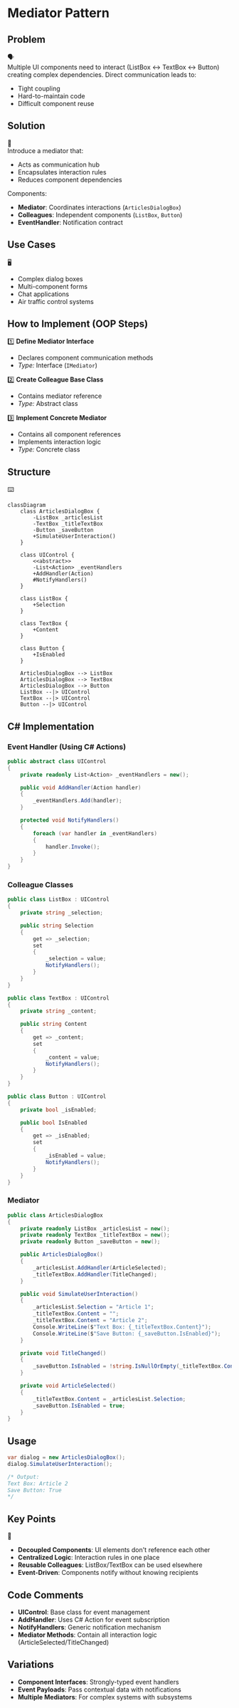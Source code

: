 # Mediator Pattern

## Problem

🗣️  
Multiple UI components need to interact (ListBox ↔ TextBox ↔ Button) creating complex dependencies. Direct communication leads to:

- Tight coupling
- Hard-to-maintain code
- Difficult component reuse

## Solution

📱  
Introduce a mediator that:

- Acts as communication hub
- Encapsulates interaction rules
- Reduces component dependencies

Components:

- **Mediator**: Coordinates interactions (`ArticlesDialogBox`)
- **Colleagues**: Independent components (`ListBox`, `Button`)
- **EventHandler**: Notification contract

## Use Cases

🖥️

- Complex dialog boxes
- Multi-component forms
- Chat applications
- Air traffic control systems

## How to Implement (OOP Steps)

1️⃣ **Define Mediator Interface**

- Declares component communication methods
- _Type:_ Interface (`IMediator`)

2️⃣ **Create Colleague Base Class**

- Contains mediator reference
- _Type:_ Abstract class

3️⃣ **Implement Concrete Mediator**

- Contains all component references
- Implements interaction logic
- _Type:_ Concrete class

## Structure

⌨️

```mermaid
classDiagram
    class ArticlesDialogBox {
        -ListBox _articlesList
        -TextBox _titleTextBox
        -Button _saveButton
        +SimulateUserInteraction()
    }

    class UIControl {
        <<abstract>>
        -List<Action> _eventHandlers
        +AddHandler(Action)
        #NotifyHandlers()
    }

    class ListBox {
        +Selection
    }

    class TextBox {
        +Content
    }

    class Button {
        +IsEnabled
    }

    ArticlesDialogBox --> ListBox
    ArticlesDialogBox --> TextBox
    ArticlesDialogBox --> Button
    ListBox --|> UIControl
    TextBox --|> UIControl
    Button --|> UIControl
```

## C# Implementation

### Event Handler (Using C# Actions)

```csharp
public abstract class UIControl
{
    private readonly List<Action> _eventHandlers = new();

    public void AddHandler(Action handler)
    {
        _eventHandlers.Add(handler);
    }

    protected void NotifyHandlers()
    {
        foreach (var handler in _eventHandlers)
        {
            handler.Invoke();
        }
    }
}
```

### Colleague Classes

```csharp
public class ListBox : UIControl
{
    private string _selection;

    public string Selection
    {
        get => _selection;
        set
        {
            _selection = value;
            NotifyHandlers();
        }
    }
}

public class TextBox : UIControl
{
    private string _content;

    public string Content
    {
        get => _content;
        set
        {
            _content = value;
            NotifyHandlers();
        }
    }
}

public class Button : UIControl
{
    private bool _isEnabled;

    public bool IsEnabled
    {
        get => _isEnabled;
        set
        {
            _isEnabled = value;
            NotifyHandlers();
        }
    }
}
```

### Mediator

```csharp
public class ArticlesDialogBox
{
    private readonly ListBox _articlesList = new();
    private readonly TextBox _titleTextBox = new();
    private readonly Button _saveButton = new();

    public ArticlesDialogBox()
    {
        _articlesList.AddHandler(ArticleSelected);
        _titleTextBox.AddHandler(TitleChanged);
    }

    public void SimulateUserInteraction()
    {
        _articlesList.Selection = "Article 1";
        _titleTextBox.Content = "";
        _titleTextBox.Content = "Article 2";
        Console.WriteLine($"Text Box: {_titleTextBox.Content}");
        Console.WriteLine($"Save Button: {_saveButton.IsEnabled}");
    }

    private void TitleChanged()
    {
        _saveButton.IsEnabled = !string.IsNullOrEmpty(_titleTextBox.Content);
    }

    private void ArticleSelected()
    {
        _titleTextBox.Content = _articlesList.Selection;
        _saveButton.IsEnabled = true;
    }
}
```

## Usage

```csharp
var dialog = new ArticlesDialogBox();
dialog.SimulateUserInteraction();

/* Output:
Text Box: Article 2
Save Button: True
*/
```

## Key Points

🔑

- **Decoupled Components**: UI elements don't reference each other
- **Centralized Logic**: Interaction rules in one place
- **Reusable Colleagues**: ListBox/TextBox can be used elsewhere
- **Event-Driven**: Components notify without knowing recipients

## Code Comments

- **UIControl**: Base class for event management
- **AddHandler**: Uses C# Action for event subscription
- **NotifyHandlers**: Generic notification mechanism
- **Mediator Methods**: Contain all interaction logic (ArticleSelected/TitleChanged)

## Variations

- **Component Interfaces**: Strongly-typed event handlers
- **Event Payloads**: Pass contextual data with notifications
- **Multiple Mediators**: For complex systems with subsystems
